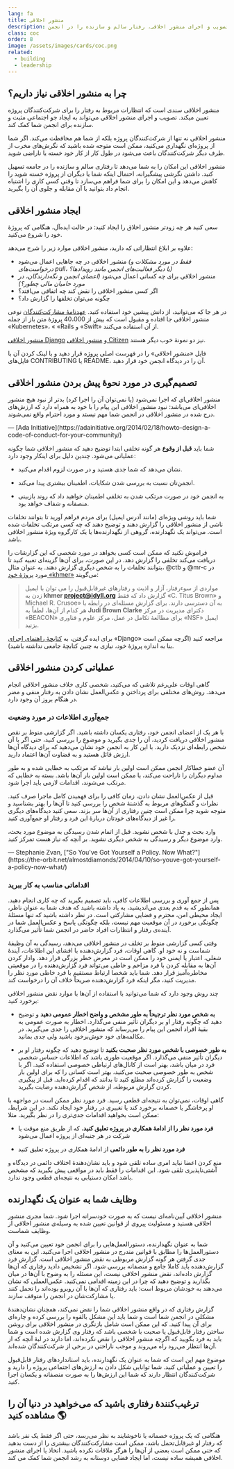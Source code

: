 ```yaml
---
lang: fa
title: منشور اخلاقی
description: با تصویب و اجرای منشور اخلاقی، رفتار سالم و سازنده را در انجمن (community) خود تسهیل کنید.
class: coc
order: 8
image: /assets/images/cards/coc.png
related:
  - building
  - leadership
---
```


## چرا به منشور اخلاقی نیاز داریم؟

منشور اخلاقی سندی است که انتظارات مربوط به رفتار را برای شرکت‌کنندگان پروژه تعیین میکند. تصویب و اجرای منشور اخلاقی می‌تواند به ایجاد جو اجتماعی مثبت و سازنده برای انجمن شما کمک کند.

منشور اخلاقی نه تنها از شرکت‌کنندگان پروژه بلکه از شما هم محافظت می‌کند. اگر شما از پروژه‌ای نگهداری می‌کنید، ممکن است متوجه شده باشید که نگرش‌های مخرب از طرف دیگر شرکت‌کنندگان باعث می‌شود در طول کار از کار خود خسته یا ناراضی شوید.

منشور اخلاقی این امکان را به شما می‌دهد تا رفتاری سالم و سازنده را در جامعه تسهیل کنید. داشتن نگرشی پیشگیرانه، احتمال اینکه شما یا دیگران از پروژه خسته شوید را کاهش می‌دهد و این امکان را برای شما فراهم می‌سازد تا وقتی کسی کاری را اشتباه انجام داد بتوانید با آن مقابله و جلوی آن را بگیرید.

## ایجاد منشور اخلاقی

سعی کنید هر چه زودتر منشور اخلاق را ایجاد کنید: در حالت ایده‌آل، هنگامی که پروژۀ خود را شروع می‌کنید.

علاوه بر ابلاغ انتظاراتی که دارید، منشور اخلاقی موارد زیر را شرح می‌دهد:

* منشور اخلاقی در چه جاهایی اعمال می‌شود _(فقط در مورد مشکلات و درخواست‌های pull، یا دیگر فعالیت‌های انجمن مانند رویدادها؟)_
* منشور اخلاقی برای چه کسانی اعمال می‌شود _(اعضای انجمن و نگه‌دارندگان، در مورد حامیان مالی چطور؟)_
* اگر کسی منشور اخلاقی را نقض کند چه اتفاقی می‌افتد؟
* چگونه می‌توان تخلفها را گزارش داد؟

در هر جا که می‌توانید، از دانش پیشین خود استفاده کنید. [عهدنامۀ مشارکت‌کنندگان](https://contributor-covenant.org/) نوعی منشور اخلاقی جا افتاده و مقبول است که بیش از 40،000 پروژۀ متن باز از جمله «Kubernetes»، « «Rails و «Swift» از آن استفاده می‌کنند.

[منشور اخلاقی Django](https://www.djangoproject.com/conduct/) و [منشور اخلاقی Citizen](http://citizencodeofconduct.org/) نیز دو نمونۀ خوب دیگر هستند.

فایل «منشور اخلاقی» را در فهرست اصلی پروژه قرار دهید و با لینک کردن آن با فایل‌های CONTRIBUTING یا README، آن را در دیدگاه انجمن خود قرار دهید.

## تصمیم‌گیری در مورد نحوۀ پیش بردن منشور اخلاقی

<aside markdown="1" class="pquote">
  منشور اخلاقی‌ای که اجرا نمی‌شود (یا نمی‌توان آن را اجرا کرد) بدتر از نبود هیچ منشور اخلاقی‌ای می‌باشد: نبود منشور اخلاقی این پیام را با خود به همراه دارد که ارزش‌های درج شده در منشور اخلاقی در انجمن شما مهم نیستد و مورد احترام واقع نمی‌شوند.
  <p markdown="1" class="pquote-credit">
— [Ada Initiative](https://adainitiative.org/2014/02/18/howto-design-a-code-of-conduct-for-your-community/)
  </p>
</aside>

شما باید **قبل از وقوع** هر گونه تخلفی ابتدا توضیح دهید که منشور اخلاقی شما چگونه عملیاتی می‌شود. چندین دلیل برای اینکار وجود دارد:

* نشان می‌دهد که شما جدی هستید و در صورت لزوم اقدام می‌کنید.

* انجمن‌تان نسبت به بررسی شدن شکایات، اطمینان بیشتری پیدا می‌کند.

* به انجمن خود در صورت مرتکب شدن به تخلفی اطمینان خواهید داد که روند بازبینی منصفانه و شفاف خواهد بود.

شما باید روشی ویژه‌ای (مانند آدرس ایمیل) برای مردم فراهم آورید تا بتوانند تخلفات ناشی از منشور اخلاقی را گزارش دهند و توضیح دهند که چه کسی مرتکب تخلفات شده است. می‌تواند یک نگهدارنده، گروهی از نگهدارنده‌ها یا یک کارگروه ویژۀ منشور اخلاقی باشد.

فراموش نکنید که ممکن است کسی بخواهد در مورد شخصی که این گزارشات را دریافت می‌کند تخلفی را گزارش دهد. در این صورت، برای آن‌ها گزینه‌ای تعبیه کنید تا بتوانند تخلفات را به شخص دیگری گزارش دهند. به عنوان مثال، @ctb و @mr-c در مورد [پروژۀ خود «khmer»](https://github.com/dib-lab/khmer) می‌گویند: 

> مواردی از سوءرفتار، آزار و اذیت و رفتارهای غیر‌قابل‌قبول را می توان با ایمیل زدن به **khmer project@idyll.org** گزارش داد که فقط «C. Titus Brown» و Michael R. Crusoe» به آن دسترسی دارند. برای گزارش مسئله‌ای در رابطه با هر کدام از آن‌ها، لطفاً به **Judi Brown Clarke** دکترای مدیریت در مرکز «BEACON» برای مطالعۀ تکامل در عمل، مرکز علوم و فناوری «NSF» ایمیل بزنید.

برای ایده گرفتن، به [کتابچۀ راهنمای اجرای](https://www.djangoproject.com/conduct/enforcement-manual/) «Django» مراجعه کنید (اگرچه ممکن است بنا به اندازه پروژۀ خود، نیازی به چنین کتابچۀ جامعی نداشته باشید).

## عملیاتی کردن منشور اخلاقی

گاهی اوقات علی‌رغم تلاشی که می‌کنید، شخصی کاری خلاف منشور اخلاقی انجام می‌دهد. روش‌های مختلفی برای پرداختن و عکس‌العمل نشان دادن به رفتار منفی و مضر در هنگام بروز آن وجود دارد.

### جمع‌آوری اطلاعات در مورد وضعیت

با هر یک از اعضای انجمن خود، رفتاری یکسان داشته باشید. اگر گزارشی منوط بر نقص منشور اخلاقی دریافت کردید، آن را جدی بگیرید و موضوع را بررسی کنید، حتی اگر با آن شخص رابطه‌ای نزدیک دارید. با این کار به انجمن خود نشان می‌دهید که برای دیدگاه آن‌ها ارزش قائل هستید و به قضاوت آن‌ها اعتماد دارید.

آن عضو خطاکار انجمن ممکن است اولین بار نباشد که مرتکب به خطایی شده و به طور مداوم دیگران را ناراحت می‌کند، یا ممکن است اولین بار آن‌ها باشد. بسته به خطایی که مرتکب می‌شوند، اقدامات لازمی باید اجرا شود.

قبل از عکس‌العمل نشان دادن، زمان کافی را برای فهمیدن کامل ماجرا صرف کنید. نظرات و گفتگوهای مربوط به گذشتۀ شخص را بررسی کنید تا آن‌ها را بهتر بشناسید و  متوجه شوید چرا ممکن است چنین رفتاری از آن‌ها سر بزند. سعی کنید دیدگاه‌های دیگری را غیر از دیدگاه‌های خودتان دربارۀ این فرد و رفتار او جمع‌آوری کنید.

<aside markdown="1" class="pquote">
  وارد بحث و جدل با شخص نشوید. قبل از اتمام شدن رسیدگی به موضوع مورد بحث، وارد موضوع دیگر و رسیدگی به شخص دیگری نشوید. بر آنچه که نیاز هست تمرکز کنید.
  <p markdown="1" class="pquote-credit">
— Stephanie Zvan, ["So You've Got Yourself a Policy. Now What?"](https://the-orbit.net/almostdiamonds/2014/04/10/so-youve-got-yourself-a-policy-now-what/)
  </p>
</aside>

### اقداماتی مناسب به کار ببرید

پس از جمع آوری و بررسی اطلاعات کافی، باید تصمیم بگیرید که چه کاری انجام دهید. همانطور که به قدم بعدی می‌اندیشید، به یاد داشته باشید که هدف شما به عنوان ناظر، ایجاد محیطی امن، محترم و فضایی مشارکتی است. در نظر داشته باشید که تنها مسئلۀ چگونگی برخورد در آن موقعیت مهم نیست، بلکه چگونگی پاسخ و عکس‌العمل شما در آینده‌ی رفتار و انتظارات افراد حاضر در انجمن شما تأثیر می‌گذارد.

وقتی کسی گزارشی منوط بر تخلف در منشور اخلاقی می‌دهد، رسیدگی به آن وظیفۀ شماست و نه خود او. گاهی اوقات، فرد گزارش‌دهنده با افشای این اطلاعات، آیندۀ شغلی، اعتبار یا ایمنی خود را ممکن است در معرض خطر بزرگی قرار دهد. وادار کردن آن‌ها به مقابله کردن با فرد مزاحم و خاطی می‌تواند فرد گزارش‌دهنده را در موقعیتی مخاطره‌آمیز قرار دهد. شما باید شخصا ارتباط مستقیم با فرد خاطی مورد نظر را مدیریت کنید، مگر اینکه فرد گزارش‌دهنده صریحاً خلاف آن را درخواست کند.

چند روش وجود دارد که شما می‌توانید با استفاده از آن‌ها با موارد نقض منشور اخلاقی برخورد کنید:

* **به شخص مورد نظر ترجیحاً به طور مشخص‌ و واضح اخطار عمومی دهید** و توضیح دهید که چگونه رفتار او بر دیگران تأثیر منفی می‌گذارد. اخطار به صورت عمومی به بقیۀ افراد انجمن این پیام را می‌رساند که منشور اخلاقی را جدی می‌گیرید. در مکالمه‌های خود خوش‌برخود باشید ولی جدی بمانید.

* **به طور خصوصی با شخص مورد نظر صحبت بکنید** تا توضیح دهید که چگونه رفتار او بر دیگران تأثیر منفی می‌گذارد. اگر موقعیت طوری باشد که اطلاعات حساس شخصی فرد در میان باشد، بهتر است از کانال‌های ارتباطی خصوصی استفاده کنید. اگر با شخص به طور خصوصی صحبت می‌کنید، بهتر است کسانی را که برای اولین بار وضعیت را گزارش کرده‌اند مطلع کنید تا بدانند که اقدام کرده‌اید. قبل از پیگیری کردن گزارش مربوطه، از شخص گزارش‌دهنده رضایت بگیرید.

گاهی اوقات، نمی‌توان به نتیجه‌ای قطعی رسید. فرد مورد نظر ممکن است در مواجهه با او پرخاشگر یا خصمانه برخورد کند یا  تغییری در رفتار خود ایجاد نکند. در این شرایط، ممکن است بخواهید اقدامات جدی‌تری را در نظر بگیرید. مثلا:

* **فرد مورد نظر را از ادامۀ همکاری در پروژه تعلیق کنید**، که از طریق منع موقت یا شرکت در هر جنبه‌ای از پروژه اعمال می‌شود

* **فرد مورد نظر را به طور دائمی** از ادامۀ همکاری در پروژه تعلیق کنید

منع کردن اعضا نباید امری ساده تلقی شود و باید نشان‌دهندۀ اختلاف دائمی در دیدگاه و آشتی‌ناپذیری تلقی شود. این اقدامات را فقط باید در مواقعی پیش بگیرید که مشخص باشد امکان دستیابی به نتیجه‌ای قطعی وجود ندارد.

## وظایف شما به عنوان یک نگهدارنده

منشور اخلاقی آیین‌نامه‌ای نیست که به صورت خودسرانه اجرا شود. شما مجری منشور اخلاقی هستید و مسئولیت پیروی از قوانین تعیین شده به وسیله‌ی منشور اخلاقی از وظایف شماست.

شما به عنوان نگهدارنده، دستورالعمل‌هایی را برای انجمن خود تعیین می‌کنید و آن دستورالعمل‌ها را مطابق با قوانین مندرج در منشور اخلاقی اجرا می‌کنید. این به معنای جدی گرفتن هر گونه گزارش مربوطی به نقض منشور اخلاقی است. گزارش فرد گزارش‌دهنده باید کاملا جامع و منصفانه بررسی شود. اگر تشخیص دادید رفتاری که آن‌ها گزارش داده‌اند، نقض منشور اخلاقی نیست، این مسئله را به وضوح با آن‌ها در میان بگذارید و توضیح دهید که چرا در این زمینه اقدامی نمی‌کنید. عکس‌العملی که نشان می‌دهند به خودشان مربوط است: باید رفتاری که آن‌ها با آن روبرو بوده‌اند را تحمل کنند یا مشارکت‌شان در انجمن را متوقف سازند.

گزارش رفتاری که در واقع منشور اخلاقی شما را نقض نمی‌کند، همچنان نشان‌دهندۀ مشکلی در انجمن شما است و شما باید این مشکل بالقوه را بررسی کرده و چاره‌ای برای آن پیدا کنید. که این ممکن است شامل بازنگری در منشور اخلاقی برای روشن ساختن رفتار قابل‌قبول یا صحبت با شخصی باشد که رفتار وی گزارش شده است و شما باید به فرد بگویید که اگرچه منشور اخلاقی را نقض نکرده‌اند، اما دارند در لبۀ آنچه که از آن‌ها انتظار می‌رود راه می‌روند و موجب ناراحتی در برخی از شرکت‌کنندگان شده‌اند.

موضوع مهم این است که شما به عنوان یک نگهدارنده، باید استانداردهای رفتار قابل‌قبول را تعیین و عملیاتی کنید. شما توانایی شکل دادن به ارزش‌های اجتماعی پروژه را دارید و شرکت‌کنندگان انتظار دارند که شما این ارزش‌ها را به صورت منصفانه و یکسان اجرا کنید.

## ترغیب‌کنندۀ رفتاری باشید که می‌خواهید در دنیا آن را مشاهده کنید 🌎

هنگامی که یک پروژه خصمانه یا ناخوشایند به نظر می‌رسد، حتی اگر فقط یک نفر باشد که رفتار او غیرقابل‌تحمل باشد، ممکن است مشارکت‌کنندگان بیشتری را از دست بدهید که حتی ممکن است بعضی از آن‌ها را هرگز ملاقات نکرده باشید. اتخاذ یا اجرای منشور اخلاقی همیشه ساده نیست، اما ایجاد فضایی دوستانه به رشد انجمن شما کمک می کند.
